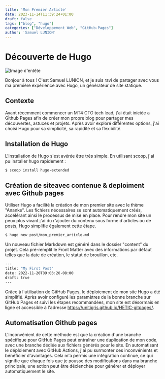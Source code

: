 ```yaml
---
title: 'Mon Premier Article'
date: 2023-11-14T11:39:24+01:00
draft: false
tags: ["blog", "hugo"]
categories: ["Développement Web", "GitHub-Pages"]
author: 'Samuel LUNION'
---
```


# Découverte de Hugo 

![Image d'entête](/HETIC-gitpages/img/hugo-logo-wide.svg)

Bonjour à tous ! C'est Samuel LUNION, et je suis ravi de partager avec vous ma première expérience avec Hugo, un générateur de site statique.

## Contexte

Ayant récemment commencer un MT4 CTO tech lead, j'ai était iniciée a Github Pages afin de créer mon propre blog pour partager mes découvertes, astuces et projets. Après avoir exploré différentes options, j'ai choisi Hugo pour sa simplicité, sa rapidité et sa flexibilité.

## Installation de Hugo

L'installation de Hugo s'est avérée être trés simple. En utilisant scoop, j'ai pu installer hugo rapidement :

```bash
$ scoop install hugo-extended
```

## Création de siteavec contenue & deploiment avec Github pages

Utiliser Hugo a facilité la création de mon premier site avec le thème "Ananke". Les fichiers nécessaires se sont automatiquement créés, accélérant ainsi le processus de mise en place.
Pour rendre mon site un peux plus vivant j'ai du r'ajouter du contenu sous forme d'articles ou de posts, Hugo simplifie également cette étape. 
```bash
$ hugo new post/mon_premier_article.md
```
Un nouveau fichier Markdown est généré dans le dossier "content" du projet. Cela pré-remplit le Front Matter avec des informations par défaut telles que la date de création, le statut de brouillon, etc.
```bash
---
title: "My First Post"
date: 2022-11-20T09:03:20-08:00
draft: true
---
```
Grâce à l'utilisation de GitHub Pages, le déploiement de mon site Hugo a été simplifié. Après avoir configuré les paramètres de la bonne branche sur GitHub Pages et suivi les étapes recommandées, mon site est désormais en ligne et accessible à l'adresse https://unitigris.github.io/HETIC-gitpages/.


## Automatisation Github pages

L'inconvénient de cette méthode est que la création d'une branche spécifique pour GitHub Pages peut entraîner une duplication de mon code, avec une branche dédiée aux fichiers générés pour le site. En automatisant le déploiement avec GitHub Actions, j'ai pu surmonter ces inconvénients et bénéficier d'avantages. Cela m'a permis une intégration continue, ce qui signifie que chaque fois que je pousse des modifications dans ma branche principale, une action peut être déclenchée pour générer et déployer automatiquement le site.


